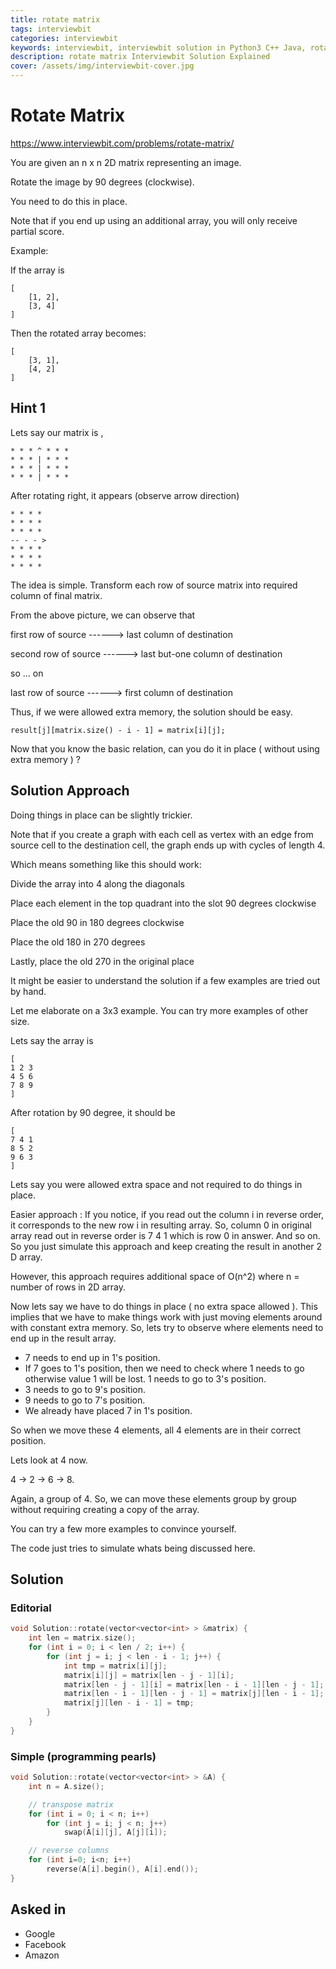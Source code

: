```yaml
---
title: rotate matrix
tags: interviewbit
categories: interviewbit
keywords: interviewbit, interviewbit solution in Python3 C++ Java, rotate matrix solution
description: rotate matrix Interviewbit Solution Explained
cover: /assets/img/interviewbit-cover.jpg
---
```


# Rotate Matrix

https://www.interviewbit.com/problems/rotate-matrix/

You are given an n x n 2D matrix representing an image.

Rotate the image by 90 degrees (clockwise).

You need to do this in place.

Note that if you end up using an additional array, you will only receive partial score.

Example:

If the array is
```
[
    [1, 2],
    [3, 4]
]
```
Then the rotated array becomes:
```
[
    [3, 1],
    [4, 2]
]
```

## Hint 1

Lets say our matrix is ,

```
* * * ^ * * *
* * * | * * *
* * * | * * *
* * * | * * *
```

After rotating right, it appears (observe arrow direction)

```
* * * *
* * * *
* * * *
-- - - >
* * * *
* * * *
* * * *
```
The idea is simple. Transform each row of source matrix into required column of final matrix.

From the above picture, we can observe that

first row of source ------> last column of destination

second row of source ------> last but-one column of destination

so ... on

last row of source ------> first column of destination

Thus, if we were allowed extra memory, the solution should be easy.

    result[j][matrix.size() - i - 1] = matrix[i][j];

Now that you know the basic relation, can you do it in place ( without using extra memory ) ?

## Solution Approach

Doing things in place can be slightly trickier.

Note that if you create a graph with each cell as vertex with an edge from source cell to the destination cell, the graph ends up with cycles of length 4.

Which means something like this should work:

Divide the array into 4 along the diagonals

Place each element in the top quadrant into the slot 90 degrees clockwise

Place the old 90 in 180 degrees clockwise

Place the old 180 in 270 degrees

Lastly, place the old 270 in the original place

It might be easier to understand the solution if a few examples are tried out by hand. 

Let me elaborate on a 3x3 example. You can try more examples of other size. 

Lets say the array is

```
[ 
1 2 3
4 5 6
7 8 9
]
```

After rotation by 90 degree, it should be

```
[
7 4 1
8 5 2
9 6 3
]
```

Lets say you were allowed extra space and not required to do things in place.

Easier approach : 
If you notice, if you read out the column i in reverse order, it corresponds to the new row i in resulting array.
So, column 0 in original array read out in reverse order is 7 4 1 which is row 0 in answer.
And so on. So you just simulate this approach and keep creating the result in another 2 D array.

However, this approach requires additional space of O(n^2) where n = number of rows in 2D array.

Now lets say we have to do things in place ( no extra space allowed ). This implies that we have to make things work with just moving elements around with constant extra memory.
So, lets try to observe where elements need to end up in the result array.

* 7 needs to end up in 1's position. 
* If 7 goes to 1's position, then we need to check where 1 needs to go otherwise value 1 will be lost. 1 needs to go to 3's position. 
* 3 needs to go to 9's position. 
* 9 needs to go to 7's position. 
* We already have placed 7 in 1's position. 

So when we move these 4 elements, all 4 elements are in their correct position.

Lets look at 4 now.

4 -> 2 -> 6 -> 8. 

Again, a group of 4. So, we can move these elements group by group without requiring creating a copy of the array.

You can try a few more examples to convince yourself.

The code just tries to simulate whats being discussed here.

## Solution

### Editorial

```cpp
void Solution::rotate(vector<vector<int> > &matrix) {
    int len = matrix.size();
    for (int i = 0; i < len / 2; i++) {
        for (int j = i; j < len - i - 1; j++) {
            int tmp = matrix[i][j];
            matrix[i][j] = matrix[len - j - 1][i];
            matrix[len - j - 1][i] = matrix[len - i - 1][len - j - 1];
            matrix[len - i - 1][len - j - 1] = matrix[j][len - i - 1];
            matrix[j][len - i - 1] = tmp;
        }
    }
}
```

### Simple (programming pearls)

```cpp
void Solution::rotate(vector<vector<int> > &A) {
    int n = A.size();

    // transpose matrix
    for (int i = 0; i < n; i++) 
        for (int j = i; j < n; j++) 
            swap(A[i][j], A[j][i]);

    // reverse columns
    for (int i=0; i<n; i++)
        reverse(A[i].begin(), A[i].end());
}
```

## Asked in

* Google
* Facebook
* Amazon

